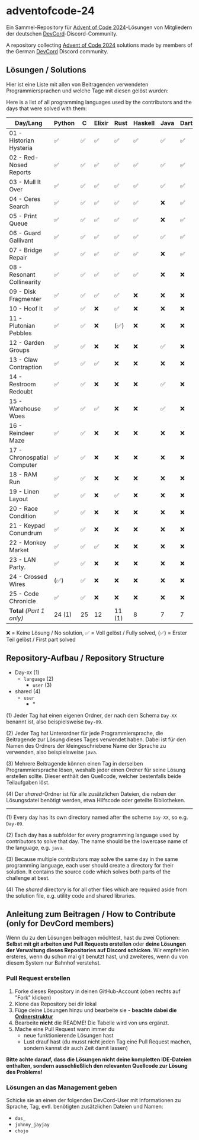 # adventofcode-24

Ein Sammel-Repository für [Advent of Code 2024](https://adventofcode.com/2024)-Lösungen von Mitgliedern der deutschen [DevCord](https://discord.gg/devcordde)-Discord-Community.

A repository collecting [Advent of Code 2024](https://adventofcode.com/2024) solutions made by members of the German [DevCord](https://discord.gg/devcordde) Discord community.

## Lösungen / Solutions

Hier ist eine Liste mit allen von Beitragenden verwendeten Programmiersprachen und welche Tage mit diesen gelöst wurden:

Here is a list of all programming languages used by the contributors and the days that were solved with them:

| Day/Lang                    | Python | C      | Elixir | Rust   | Haskell | Java | Dart | Kotlin | Lean | R | Uiua  | TypeScript | Ruby | Zig | Bash  | Go | JavaScript |
|-----------------------------|--------|--------|--------|--------|---------|------|------|--------|------|---|-------|------------|------|-----|-------|----|------------|
| 01 - Historian Hysteria     | ✅      | ✅      | ✅      | ✅      | ✅       | ✅    | ✅    | ✅      | ✅    | ✅ | ✅     | ✅          | ✅    | ✅   | ❌     | ✅  | ✅          |
| 02 - Red-Nosed Reports      | ✅      | ✅      | ✅      | ✅      | ✅       | ✅    | ✅    | ✅      | ✅    | ✅ | ✅     | ✅          | ✅    | ✅   | ❌     | ✅  | ❌          |
| 03 - Mull It Over           | ✅      | ✅      | ✅      | ✅      | ✅       | ✅    | ✅    | ✅      | ✅    | ✅ | ✅     | ✅          | ✅    | ✅   | ✅     | ❌  | ❌          |
| 04 - Ceres Search           | ✅      | ✅      | ✅      | ✅      | ✅       | ❌    | ✅    | ❌      | ✅    | ✅ | ✅     | ✅          | ❌    | ❌   | ✅     | ❌  | ❌          |
| 05 - Print Queue            | ✅      | ✅      | ✅      | ✅      | ✅       | ❌    | ✅    | (✅)    | ✅    | ✅ | (✅)   | ❌          | ❌    | ❌   | ❌     | ❌  | ❌          |
| 06 - Guard Gallivant        | ✅      | ✅      | ✅      | ✅      | ✅       | ✅    | ✅    | ✅      | ❌    | ❌ | ❌     | ❌          | ❌    | ❌   | ❌     | ❌  | ❌          |
| 07 - Bridge Repair          | ✅      | ✅      | ✅      | ✅      | ✅       | ❌    | ✅    | ✅      | ❌    | ❌ | ❌     | ❌          | ❌    | ❌   | ❌     | ❌  | ❌          |
| 08 - Resonant Collinearity  | ✅      | ✅      | ✅      | ✅      | ✅       | ❌    | ❌    | ❌      | ❌    | ❌ | ❌     | ❌          | ❌    | ❌   | ❌     | ❌  | ❌          |
| 09 - Disk Fragmenter        | ✅      | ✅      | ✅      | ✅      | ❌       | ❌    | ❌    | ❌      | ❌    | ❌ | ❌     | ❌          | ❌    | ❌   | ❌     | ❌  | ❌          |
| 10 - Hoof It                | ✅      | ✅      | ❌      | ✅      | ❌       | ❌    | ❌    | ❌      | ❌    | ❌ | ❌     | ❌          | ❌    | ❌   | ❌     | ❌  | ❌          |
| 11 - Plutonian Pebbles      | ✅      | ✅      | ❌      | (✅)    | ❌       | ❌    | ❌    | ❌      | ❌    | ❌ | ❌     | ❌          | ❌    | ❌   | ❌     | ❌  | ❌          |
| 12 - Garden Groups          | ✅      | ✅      | ❌      | ❌      | ❌       | ✅    | ❌    | ❌      | ❌    | ❌ | ❌     | ❌          | ❌    | ❌   | ❌     | ❌  | ❌          |
| 13 - Claw Contraption       | ✅      | ✅      | ✅      | ❌      | ❌       | ❌    | ❌    | ❌      | ❌    | ❌ | ❌     | ❌          | ❌    | ❌   | ❌     | ❌  | ❌          |
| 14 - Restroom Redoubt       | ✅      | ✅      | ❌      | ❌      | ❌       | ✅    | ❌    | ❌      | ❌    | ❌ | ❌     | ❌          | ❌    | ❌   | ❌     | ❌  | ❌          |
| 15 - Warehouse Woes         | ✅      | ✅      | ✅      | ❌      | ❌       | ✅    | ❌    | ❌      | ❌    | ❌ | ❌     | ❌          | ❌    | ❌   | ❌     | ❌  | ❌          |
| 16 - Reindeer Maze          | ✅      | ✅      | ❌      | ❌      | ❌       | ❌    | ❌    | ❌      | ❌    | ❌ | ❌     | ❌          | ❌    | ❌   | ❌     | ❌  | ❌          |
| 17 - Chronospatial Computer | ✅      | ✅      | ❌      | ❌      | ❌       | ❌    | ❌    | ❌      | ❌    | ❌ | ❌     | ❌          | ❌    | ❌   | ❌     | ❌  | ❌          |
| 18 - RAM Run                | ✅      | ✅      | ❌      | ❌      | ❌       | ❌    | ❌    | ❌      | ❌    | ❌ | ❌     | ❌          | ❌    | ❌   | ❌     | ❌  | ❌          |
| 19 - Linen Layout           | ✅      | ✅      | ❌      | ✅      | ❌       | ❌    | ❌    | ✅      | ❌    | ❌ | ❌     | ❌          | ❌    | ❌   | (✅)   | ❌  | ❌          |
| 20 - Race Condition         | ✅      | ✅      | ❌      | ❌      | ❌       | ❌    | ❌    | ❌      | ❌    | ❌ | ❌     | ❌          | ❌    | ❌   | ❌     | ❌  | ❌          |
| 21 - Keypad Conundrum       | ✅      | ✅      | ❌      | ❌      | ❌       | ❌    | ❌    | ❌      | ❌    | ❌ | ❌     | ❌          | ❌    | ❌   | ❌     | ❌  | ❌          |
| 22 - Monkey Market          | ✅      | ✅      | ✅      | ❌      | ❌       | ❌    | ❌    | ❌      | ❌    | ❌ | ❌     | ❌          | ❌    | ❌   | ❌     | ❌  | ❌          |
| 23 - LAN Party.             | ✅      | ✅      | ❌      | ❌      | ❌       | ❌    | ❌    | ❌      | ❌    | ❌ | ❌     | ❌          | ❌    | ❌   | ❌     | ❌  | ❌          |
| 24 - Crossed Wires          | (✅)    | ✅      | ❌      | ❌      | ❌       | ❌    | ❌    | ❌      | ❌    | ❌ | ❌     | ❌          | ❌    | ❌   | ❌     | ❌  | ❌          |
| 25 - Code Chronicle         | ✅      | ✅      | ❌      | ❌      | ❌       | ❌    | ❌    | ❌      | ❌    | ❌ | ❌     | ❌          | ❌    | ❌   | ❌     | ❌  | ❌          |
| **Total** *(Part 1 only)*   | 24 (1) | 25     | 12     | 11 (1) | 8       | 7    | 7    | 6 (1)  | 5    | 5 | 4 (1) | 4          | 3    | 3   | 2 (1) | 2  | 1          |

❌   = Keine Lösung / No solution,
✅   = Voll gelöst / Fully solved,
(✅) = Erster Teil gelöst / First part solved

## Repository-Aufbau / Repository Structure
- Day-`XX`       (1) 
  - `language`        (2)
    - `user`    (3)
- shared        (4)
  - `user`
    - \*    

(1) Jeder Tag hat einen eigenen Ordner, der nach dem Schema `Day-XX` benannt ist, also beispielsweise `Day-09`.

(2) Jeder Tag hat Unterordner für jede Programmiersprache, die Beitragende zur Lösung dieses Tages verwendet haben. Dabei ist für den Namen des Ordners der kleingeschriebene Name der Sprache zu verwenden, also beispielsweise `java`.

(3) Mehrere Beitragende können einen Tag in derselben Programmiersprache lösen, weshalb jeder einen Ordner für seine Lösung erstellen sollte. Dieser enthält den Quellcode, welcher bestenfalls beide Teilaufgaben löst.

(4) Der *shared*-Ordner ist für alle zusätzlichen Dateien, die neben der Lösungsdatei benötigt werden, etwa Hilfscode oder geteilte Bibliotheken.

---

(1) Every day has its own directory named after the scheme `Day-XX`, so e.g. `Day-09`.

(2) Each day has a subfolder for every programming language used by contributors to solve that day. The name should be the lowercase name of the language, e.g. `java`. 

(3) Because multiple contributors may solve the same day in the same programming language, each user should create a directory for their solution. It contains the source code which solves both parts of the challenge at best.

(4) The *shared* directory is for all other files which are required aside from the solution file, e.g. utility code and shared libraries.

## Anleitung zum Beitragen / How to Contribute (only for DevCord members)
Wenn du zu den Lösungen beitragen möchtest, hast du zwei Optionen: **Selbst mit git arbeiten und Pull Requests erstellen** oder **deine Lösungen der Verwaltung dieses Repositories auf Discord schicken**. Wir empfehlen ersteres, wenn du schon mal git benutzt hast, und zweiteres, wenn du von diesem System nur Bahnhof verstehst.

### Pull Request erstellen

1. Forke dieses Repository in deinen GitHub-Account (oben rechts auf "Fork" klicken)
2. Klone das Repository bei dir lokal
3. Füge deine Lösungen hinzu und bearbeite sie - **beachte dabei die [Ordnerstruktur](#repository-aufbau--repository-structure)**
4. Bearbeite **nicht** die README! Die Tabelle wird von uns ergänzt.
5. Mache eine Pull Request wann immer du
   - neue funktionierende Lösungen hast
   - Lust drauf hast (du musst nicht jeden Tag eine Pull Request machen, sondern kannst dir auch Zeit damit lassen)

**Bitte achte darauf, dass die Lösungen nicht deine kompletten IDE-Dateien enthalten, sondern ausschließlich den relevanten Quellcode zur Lösung des Problems!**

### Lösungen an das Management geben
Schicke sie an einen der folgenden DevCord-User mit Informationen zu Sprache, Tag, evtl. benötigten zusätzlichen Dateien und Namen:
   - `das_`
   - `johnny_jayjay`
   - `chojo`
